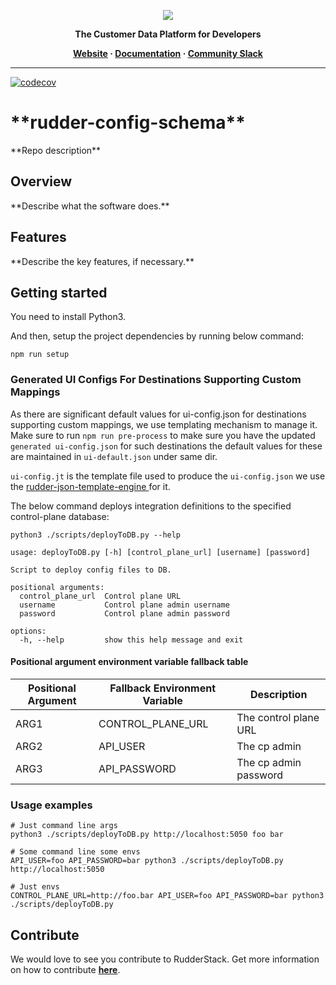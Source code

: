 <p align="center">
  <a href="https://rudderstack.com/">
    <img src="https://user-images.githubusercontent.com/59817155/121357083-1c571300-c94f-11eb-8cc7-ce6df13855c9.png">
  </a>
</p>

<p align="center"><b>The Customer Data Platform for Developers</b></p>

<p align="center">
  <b>
    <a href="https://rudderstack.com">Website</a>
    ·
    <a href="">Documentation</a>
    ·
    <a href="https://rudderstack.com/join-rudderstack-slack-community">Community Slack</a>
  </b>
</p>

---

[![codecov](https://codecov.io/gh/rudderlabs/rudder-integrations-config/branch/develop/graph/badge.svg?token=K75QABOWUT)](https://codecov.io/gh/rudderlabs/rudder-integrations-config)

# \*\*rudder-config-schema\*\*

\*\*Repo description\*\*

## Overview

\*\*Describe what the software does.\*\*

## Features

\*\*Describe the key features, if necessary.\*\*

## Getting started

You need to install Python3.

And then, setup the project dependencies by running below command:

`npm run setup`

### Generated UI Configs For Destinations Supporting Custom Mappings

As there are significant default values for ui-config.json for destinations supporting custom mappings, we use templating mechanism to manage it. Make sure to run `npm run pre-process` to make sure you have the updated `generated ui-config.json` for such destinations the default values for these are maintained in `ui-default.json` under same dir.

`ui-config.jt` is the template file used to produce the `ui-config.json` we use the [rudder-json-template-engine
](https://github.com/rudderlabs/rudder-json-template-engine) for it.

The below command deploys integration definitions to the specified control-plane database:

```
python3 ./scripts/deployToDB.py --help

usage: deployToDB.py [-h] [control_plane_url] [username] [password]

Script to deploy config files to DB.

positional arguments:
  control_plane_url  Control plane URL
  username           Control plane admin username
  password           Control plane admin password

options:
  -h, --help         show this help message and exit
```

#### Positional argument environment variable fallback table

| Positional Argument | Fallback Environment Variable | Description           |
| ------------------- | ----------------------------- | --------------------- |
| ARG1                | CONTROL_PLANE_URL             | The control plane URL |
| ARG2                | API_USER                      | The cp admin          |
| ARG3                | API_PASSWORD                  | The cp admin password |

### Usage examples

```
# Just command line args
python3 ./scripts/deployToDB.py http://localhost:5050 foo bar

# Some command line some envs
API_USER=foo API_PASSWORD=bar python3 ./scripts/deployToDB.py http://localhost:5050

# Just envs
CONTROL_PLANE_URL=http://foo.bar API_USER=foo API_PASSWORD=bar python3 ./scripts/deployToDB.py
```

## Contribute

We would love to see you contribute to RudderStack. Get more information on how to contribute [**here**](CONTRIBUTING.md).
